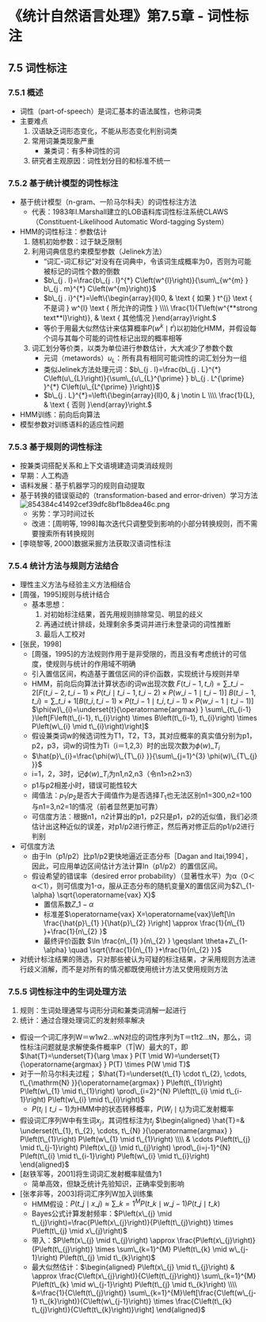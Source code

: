 # 《统计自然语言处理》第7.5章 - 词性标注


## 7.5 词性标注
### 7.5.1 概述
- 词性（part-of-speech）是词汇基本的语法属性，也称词类
- 主要难点
	1. 汉语缺乏词形态变化，不能从形态变化判别词类
	2. 常用词兼类现象严重
		- 兼类词：有多种词性的词
	3. 研究者主观原因：词性划分目的和标准不统一


### 7.5.2 基于统计模型的词性标注
- 基于统计模型（n-gram、一阶马尔科夫）的词性标注方法
	- 代表：1983年I.Marshall建立的LOB语料库词性标注系统CLAWS（Constituent-Likelihood Automatic Word-tagging System）
- HMM的词性标注：参数估计
	1. 随机初始参数：过于缺乏限制
	2. 利用词典信息约束模型参数（Jelinek方法）
		- “词汇-词汇标记”对没有在词典中，令该词生成概率为0，否则为可能被标记的词性个数的倒数
		- $b\_{j . l}=\frac{b\_{j . l}^{*} C\left(w^{l}\right)}{\sum\_{w^{m} } b\_{j . m}^{*} C\left(w^{m}\right)}$
		- $b\_{j . i}^{*}=\left\{\begin{array}{ll}0, & \text { 如果 } t^{j} \text { 不是词 } w^{l} \text { 所允许的词性 } \\\\ \frac{1}{T\left(w^{**strong text**l}\right)}, & \text { 其他情况 }\end{array}\right.$
		- 等价于用最大似然估计来估算概率$P(w^k \mid t^i)$以初始化HMM，并假设每个词与其每个可能的词性标记出现的概率相等
	3. 词汇划分等价类，以类为单位进行参数估计，大大减少了参数个数
		- 元词（metawords）$u_L$：所有具有相同可能词性的词汇划分为一组
		- 类似Jelinek方法处理元词：$b\_{j . l}=\frac{b\_{j . L}^{*} C\left(u\_{L}\right)}{\sum\_{u\_{L}^{\prime} } b\_{j . L^{\prime} }^{*} C\left(u\_{L^{\prime} }\right)}$
		- $b\_{j . L}^{*}=\left\{\begin{array}{ll}0, & j \notin L \\\\ \frac{1}{L}, & \text { 否则 }\end{array}\right.$
- HMM训练：前向后向算法
- 模型参数对训练语料的适应性问题


### 7.5.3 基于规则的词性标注
- 按兼类词搭配关系和上下文语境建造词类消歧规则
- 早期：人工构造
- 语料发展：基于机器学习的规则自动提取
- 基于转换的错误驱动的（transformation-based and error-driven）学习方法
	![854384c41492cef39dfc8bf1b8dea46c.png](../../_resources/8785e3413f85461e8236524dc7ba71eb.png)
	- 劣势：学习时间过长
	- 改进：[周明等, 1998]每次迭代只调整受到影响的小部分转换规则，而不需要搜索所有转换规则
- [李晓黎等, 2000]数据采掘方法获取汉语词性标注

### 7.5.4 统计方法与规则方法结合
- 理性主义方法与经验主义方法相结合
- [周强，1995]规则与统计结合
	- 基本思想：
		1. 对初始标注结果，首先用规则排除常见、明显的歧义
		2. 再通过统计排歧，处理剩余多类词并进行未登录词的词性推断
		3. 最后人工校对
- [张民，1998]
	- [周强，1995]的方法规则作用于是非受限的，而且没有考虑统计的可信度，使规则与统计的作用域不明确
	- 引入置信区间，构造基于置信区间的评价函数，实现统计与规则并举
	- HMM，前向后向算法计算状态i的词w出现次数
		$F\left(t\_{i-1}, t\_{i}\right)=\sum\_{t\_{i-2} }\left[F\left(t\_{i-2}, t\_{i-1}\right) \times P\left(t\_{i} \mid t\_{i-1}, t\_{i-2}\right) \times P\left(w\_{i-1} \mid t\_{i-1}\right)\right]$
$B\left(t\_{i-1}, t\_{i}\right)=\sum\_{t\_{i+1} }\left[B\left(t\_{i}, t\_{i-1}\right) \times P\left(t\_{i-1} \mid t\_{i}, t\_{i-1}\right) \times P\left(w\_{i-1} \mid t\_{i-1}\right)\right]$
$\phi(w)\_{i}=\underset{t}{\operatorname{argmax} } \sum\_{t\_{i-1} }\left[F\left(t\_{i-1}, t\_{i}\right) \times B\left(t\_{i-1}, t\_{i}\right) \times P\left(w\_{i} \mid t\_{i}\right)\right]$
	- 假设兼类词w的候选词性为T1，T2，T3，其对应概率的真实值分别为p1，p2，p3，词w的词性为Ti（i＝1,2,3）时的出现次数为$\phi(w)\_{T_i}$
	- $\hat{p}\_{i}=\frac{\phi(w)\_{T\_{i} }}{\sum\_{j=1}^{3} \phi(w)\_{T\_{j} }}$
	- i=1，2，3时，记$\phi(w)\_{T_i}$为n1,n2,n3（令n1>n2>n3）
	- p1与p2相差小时，错误可能性较大
	- 阈值法：$p_1/p_2$是否大于阈值作为是否选择$T_1$也无法区别n1=300,n2=100与n1=3,n2=1的情况（前者显然更加可靠）
	- 可信度方法：根据n1，n2计算出的p1，p2只是p1，p2的近似值，我们必须估计出这种近似的误差，对p1/p2进行修正，然后再对修正后的p1/p2进行判别
- 可信度方法
	- 由于ln（p1/p2）比p1/p2更快地逼近正态分布［Dagan and Itai,1994］，因此，可应用单边区间估计方法计算ln（p1/p2）的置信区间。
	- 假设希望的错误率（desired error probability）（显著性水平）为α（0＜α＜1），则可信度为1-α，服从正态分布的随机变量X的置信区间为$Z\_{1-\alpha} \sqrt{\operatorname{vax} X}$
		- 置信系数$Z\_{1-\alpha}$
		- 标准差$\operatorname{vax} X=\operatorname{vax}\left[\ln \frac{\hat{p}\_{1} }{\hat{p}\_{2} }\right] \approx \frac{1}{n\_{1} }+\frac{1}{n\_{2} }$
		- 最终评价函数
		$\ln \frac{n\_{1} }{n\_{2} } \geqslant \theta+Z\_{1-\alpha} \quad \sqrt{\frac{1}{n\_{1} }+\frac{1}{n\_{2} }}$
- 对统计标注结果的筛选，只对那些被认为可疑的标注结果，才采用规则方法进行歧义消解，而不是对所有的情况都既使用统计方法又使用规则方法


### 7.5.5 词性标注中的生词处理方法
1. 规则：生词处理通常与词形分词和兼类词消解一起进行
2. 统计：通过合理处理词汇的发射频率解决

- 假设一个词汇序列W＝w1w2…wN对应的词性序列为T＝t1t2…tN，那么，词性标注问题就是求解使条件概率P（T|W）最大的T，即
	$\hat{T}=\underset{T}{\arg \max } P(T \mid W)=\underset{T}{\operatorname{argmax} } P(T) \times P(W \mid T)$
- 对于一阶马尔科夫过程；
	$\hat{T}=\underset{t\_{1} \cdot t\_{2}, \cdots, t\_{\mathrm{N} }}{\operatorname{argmax} } P\left(t\_{1}\right) P\left(w\_{1} \mid t\_{1}\right) \prod\_{i=2}^{N} P\left(t\_{i} \mid t\_{i-1}\right) P\left(w\_{i} \mid t\_{i}\right)$
	- $P(t_i \mid t\_{i-1})$为HMM中的状态转移概率，$P(W_i \mid t_i)$为词汇发射概率
- 假设词汇序列W中有生词$x_j$，其词性标注为$t_j$
	$\begin{aligned} \hat{T}=& \underset{t\_{1}, t\_{2}, \cdots, t\_{N} }{\operatorname{argmax} } P\left(t\_{1}\right) P\left(w\_{1} \mid t\_{1}\right) \\\\ & \cdots P\left(t\_{j} \mid t\_{j-1}\right) P\left(x\_{j} \mid t\_{j}\right) \prod\_{i=j-1}^{N} P\left(t\_{i} \mid t\_{i-1}\right) P\left(w\_{i} \mid t\_{i}\right) \end{aligned}$
- [赵铁军等，2001]将生词词汇发射概率赋值为1
	- 简单高效，但缺乏统计先验知识，正确率受到影响
- [张孝非等，2003]将词汇序列W加入训练集
	- HMM假设：$P\left(t\_{j} \mid x\_{j}\right) \approx \sum\_{k=1}^{M} P\left(t\_{k} \mid w\_{j-1}\right) P\left(t\_{j} \mid t\_{k}\right)$
	- Bayes公式计算发射频率：$P\left(x\_{j} \mid t\_{j}\right)=\frac{P\left(x\_{j}\right)}{P\left(t\_{j}\right)} \times P\left(t\_{j} \mid x\_{j}\right)$
	- 带入：$P\left(x\_{j} \mid t\_{j}\right) \approx \frac{P\left(x\_{j}\right)}{P\left(t\_{j}\right)} \times \sum\_{k=1}^{M} P\left(t\_{k} \mid w\_{j-1}\right) P\left(t\_{j} \mid t\_{k}\right)$
	- 最大似然估计：$\begin{aligned} P\left(x\_{j} \mid t\_{j}\right) & \approx \frac{C\left(x\_{j}\right)}{C\left(t\_{j}\right)} \sum\_{k=1}^{M} P\left(t\_{k} \mid w\_{j-1}\right) P\left(t\_{j} \mid t\_{k}\right) \\\\ &=\frac{1}{C\left(t\_{j}\right)} \sum\_{k=1}^{M}\left[\frac{C\left(w\_{j-1} t\_{k}\right)}{C\left(w\_{j-1}\right)} \times \frac{C\left(t\_{k} t\_{j}\right)}{C\left(t\_{k}\right)}\right] \end{aligned}$
